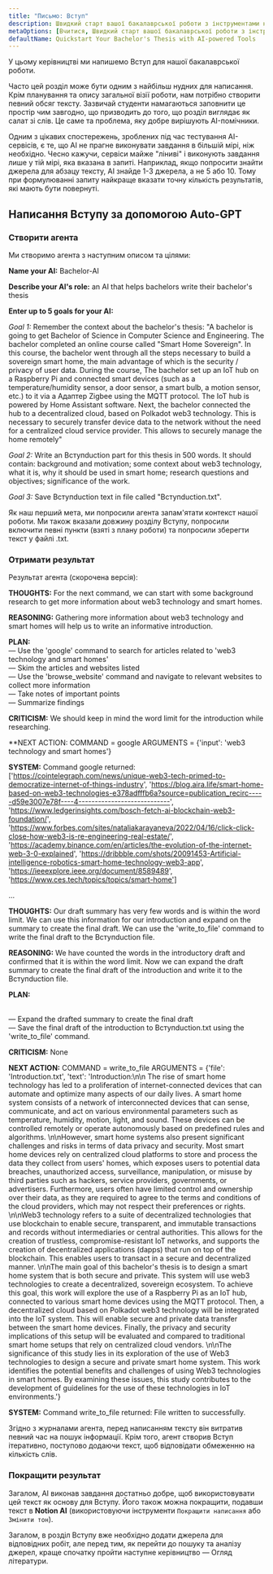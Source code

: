 ```yaml
---
title: "Письмо: Вступ"
description: Швидкий старт вашої бакалаврської роботи з інструментами на основі штучного інтелекту
metaOptions: [Вчитися, Швидкий старт вашої бакалаврської роботи з інструментами на основі штучного інтелекту]
defaultName: Quickstart Your Bachelor's Thesis with AI-powered Tools
---
```


<RoboAcademyText fWeight="500">
У цьому керівництві ми напишемо Вступ для нашої бакалаврської роботи.
</RoboAcademyText>

Часто цей розділ може бути одним з найбільш нудних для написання. Крім планування та опису загальної візії роботи, нам потрібно створити певний обсяг тексту. Зазвичай студенти намагаються заповнити це простір чим завгодно, що призводить до того, що розділ виглядає як салат зі слів. Це саме та проблема, яку добре вирішують AI-помічники.

Одним з цікавих спостережень, зроблених під час тестування AI-сервісів, є те, що AI не прагне виконувати завдання в більшій мірі, ніж необхідно. Чесно кажучи, сервіси майже "ліниві" і виконують завдання лише у тій мірі, яка вказана в запиті. Наприклад, якщо попросити знайти джерела для абзацу тексту, AI знайде 1-3 джерела, а не 5 або 10. Тому при формулюванні запиту найкраще вказати точну кількість результатів, які мають бути повернуті.

## Написання Вступу за допомогою Auto-GPT

### Створити агента

Ми створимо агента з наступним описом та цілями:

<RoboAcademyTerminal title="Auto-GPT Terminal">

**Name your AI:** Bachelor-AI

**Describe your AI's role:** an AI that helps bachelors write their bachelor's thesis

**Enter up to 5 goals for your AI:**

*Goal 1:* Remember the context about the bachelor's thesis: "A bachelor is going to get Bachelor of Science in Computer Science and Engineering. The bachelor completed an online course called "Smart Home Sovereign". In this course, the bachelor went through all the steps necessary to build a sovereign smart home, the main advantage of which is the security / privacy of user data. During the course, The bachelor set up an IoT hub on a Raspberry Pi and connected smart devices (such as a temperature/humidity sensor, a door sensor, a smart bulb, a motion sensor, etc.) to it via a Адаптер Zigbee using the MQTT protocol. The IoT hub is powered by Home Assistant software. Next, the bachelor connected the hub to a decentralized cloud, based on Polkadot web3 technology. This is necessary to securely transfer device data to the network without the need for a centralized cloud service provider. This allows to securely manage the home remotely"

*Goal 2:* Write an Вступduction part for this thesis in 500 words. It should contain: background and motivation; some context about web3 technology, what it is, why it should be used in smart home; research questions and objectives; significance of the work.

*Goal 3:* Save Вступduction text in file called "Вступduction.txt".

</RoboAcademyTerminal>

Як наш перший мета, ми попросили агента запам'ятати контекст нашої роботи. Ми також вказали довжину розділу Вступу, попросили включити певні пункти (взяті з плану роботи) та попросили зберегти текст у файлі .txt.

### Отримати результат

Результат агента (скорочена версія):

<RoboAcademyTerminal title="AutoGPT">

**THOUGHTS:**  For the next command, we can start with some background research to get more information about web3 technology and smart homes.

**REASONING:**  Gathering more information about web3 technology and smart homes will help us to write an informative introduction.

**PLAN:** 
<br/>&mdash;  Use the 'google' command to search for articles related to 'web3 technology and smart homes'
<br/>&mdash;  Skim the articles and websites listed
<br/>&mdash;  Use the 'browse_website' command and navigate to relevant websites to collect more information
<br/>&mdash;  Take notes of important points
<br/>&mdash;  Summarize findings

**CRITICISM:**  We should keep in mind the word limit for the introduction while researching.

**NEXT ACTION:  COMMAND = google ARGUMENTS = {'input': 'web3 technology and smart homes'}

**SYSTEM:**  Command google returned: ['https://cointelegraph.com/news/unique-web3-tech-primed-to-democratize-internet-of-things-industry', 'https://blog.aira.life/smart-home-based-on-web3-technologies-e378adfffb6a?source=publication_recirc-----d59e3007e78f----4----------------------------', 'https://www.ledgerinsights.com/bosch-fetch-ai-blockchain-web3-foundation/', 'https://www.forbes.com/sites/nataliakarayaneva/2022/04/16/click-click-close-how-web3-is-re-engineering-real-estate/', 'https://academy.binance.com/en/articles/the-evolution-of-the-internet-web-3-0-explained', 'https://dribbble.com/shots/20091453-Artificial-intelligence-robotics-smart-home-technology-web3-app', 'https://ieeexplore.ieee.org/document/8589489', 'https://www.ces.tech/topics/topics/smart-home']

...

**THOUGHTS:**  Our draft summary has very few words and is within the word limit. We can use this information for our introduction and expand on the summary to create the final draft. We can use the 'write_to_file' command to write the final draft to the Вступduction file.

**REASONING:**  We have counted the words in the introductory draft and confirmed that it is within the word limit. Now we can expand the draft summary to create the final draft of the introduction and write it to the Вступduction file.

**PLAN:**

<br/>&mdash;  Expand the drafted summary to create the final draft
<br/>&mdash;  Save the final draft of the introduction to Вступduction.txt using the 'write_to_file' command.

**CRITICISM:**  None

**NEXT ACTION:**  COMMAND = write_to_file ARGUMENTS = {'file': 'Introduction.txt', 'text': 'Introduction:\\n\\n The rise of smart home technology has led to a proliferation of internet-connected devices that can automate and optimize many aspects of our daily lives. A smart home system consists of a network of interconnected devices that can sense, communicate, and act on various environmental parameters such as temperature, humidity, motion, light, and sound. These devices can be controlled remotely or operate autonomously based on predefined rules and algorithms. \\n\\nHowever, smart home systems also present significant challenges and risks in terms of data privacy and security. Most smart home devices rely on centralized cloud platforms to store and process the data they collect from users' homes, which exposes users to potential data breaches, unauthorized access, surveillance, manipulation, or misuse by third parties such as hackers, service providers, governments, or advertisers. Furthermore, users often have limited control and ownership over their data, as they are required to agree to the terms and conditions of the cloud providers, which may not respect their preferences or rights. \\n\\nWeb3 technology refers to a suite of decentralized technologies that use blockchain to enable secure, transparent, and immutable transactions and records without intermediaries or central authorities. This allows for the creation of trustless, compromise-resistant IoT networks, and supports the creation of decentralized applications (dapps) that run on top of the blockchain. This enables users to transact in a secure and decentralized manner. \\n\\nThe main goal of this bachelor's thesis is to design a smart home system that is both secure and private. This system will use web3 technologies to create a decentralized, sovereign ecosystem. To achieve this goal, this work will explore the use of a Raspberry Pi as an IoT hub, connected to various smart home devices using the MQTT protocol. Then, a decentralized cloud based on Polkadot web3 technology will be integrated into the IoT system. This will enable secure and private data transfer between the smart home devices. Finally, the privacy and security implications of this setup will be evaluated and compared to traditional smart home setups that rely on centralized cloud vendors. \\n\\nThe significance of this study lies in its exploration of the use of Web3 technologies to design a secure and private smart home system. This work identifies the potential benefits and challenges of using Web3 technologies in smart homes. By examining these issues, this study contributes to the development of guidelines for the use of these technologies in IoT environments.'}

**SYSTEM:**  Command write_to_file returned: File written to successfully.

</RoboAcademyTerminal>

Згідно з журналами агента, перед написанням тексту він витратив певний час на пошук інформації. Крім того, агент створив Вступ ітеративно, поступово додаючи текст, щоб відповідати обмеженню на кількість слів.

### Покращити результат

Загалом, AI виконав завдання достатньо добре, щоб використовувати цей текст як основу для Вступу. Його також можна покращити, подавши текст в **Notion AI** (використовуючи інструменти `Покращити написання` або `Змінити тон`).

<RoboAcademyText>
Загалом, в розділ Вступу вже необхідно додати джерела для відповідних робіт, але перед тим, як перейти до пошуку та аналізу джерел, краще спочатку пройти наступне керівництво — Огляд літератури.
</RoboAcademyText>